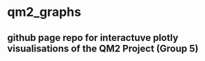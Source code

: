 # qm2_graphs
## github page repo for interactuve plotly visualisations of the QM2 Project (Group 5)
